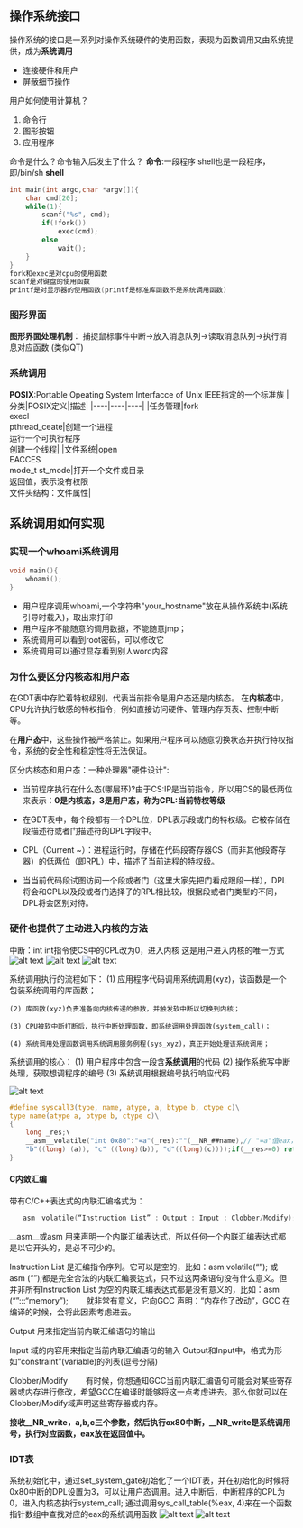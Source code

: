 ## 操作系统接口
操作系统的接口是一系列对操作系统硬件的使用函数，表现为函数调用又由系统提供，成为**系统调用**
* 连接硬件和用户
* 屏蔽细节操作
  
用户如何使用计算机？
1. 命令行
2. 图形按钮
3. 应用程序

命令是什么？命令输入后发生了什么？
**命令**:一段程序
shell也是一段程序，即/bin/sh
**shell**
```c
int main(int argc,char *argv[]){
    char cmd[20];
    while(1){
        scanf("%s", cmd);
        if(!fork())
            exec(cmd);
        else
            wait();
    }
}
fork和exec是对cpu的使用函数
scanf是对键盘的使用函数
printf是对显示器的使用函数(printf是标准库函数不是系统调用函数)
```
### 图形界面
**图形界面处理机制**：
捕捉鼠标事件中断->放入消息队列->读取消息队列->执行消息对应函数 (类似QT)

###  系统调用
**POSIX**:Portable Opeating System Interfacce of Unix
IEEE指定的一个标准族
|分类|POSIX定义|描述|
|----|----|----|
|任务管理|fork<br>execl<br>pthread_ceate|创建一个进程<br>运行一个可执行程序<br>创建一个线程|
|文件系统|open<br>EACCES<br>mode_t st_mode|打开一个文件或目录<br>返回值，表示没有权限<br>文件头结构：文件属性|

## 系统调用如何实现
### 实现一个whoami系统调用
```c
void main(){
    whoami();
}
```
* 用户程序调用whoami,一个字符串"your_hostname"放在从操作系统中(系统引导时载入)，取出来打印
* 用户程序不能随意的调用数据，不能随意jmp；
* 系统调用可以看到root密码，可以修改它
* 系统调用可以通过显存看到别人word内容

### 为什么要区分内核态和用户态
在GDT表中存贮着特权级别，代表当前指令是用户态还是内核态。
在**内核态**中，CPU允许执行敏感的特权指令，例如直接访问硬件、管理内存页表、控制中断等。

在**用户态**中，这些操作被严格禁止。如果用户程序可以随意切换状态并执行特权指令，系统的安全性和稳定性将无法保证。

区分内核态和用户态：一种处理器"硬件设计":
  * 当前程序执行在什么态(哪层环)?由于CS:IP是当前指令，所以用CS的最低两位来表示：**0是内核态，3是用户态，称为CPL:当前特权等级**
      
  * 在GDT表中，每个段都有一个DPL位，DPL表示段或门的特权级。它被存储在段描述符或者门描述符的DPL字段中。
  * CPL（Current ~）：进程运行时，存储在代码段寄存器CS（而非其他段寄存器）的低两位（即RPL）中，描述了当前进程的特权级。
  * 当当前代码段试图访问一个段或者门（这里大家先把门看成跟段一样），DPL将会和CPL以及段或者门选择子的RPL相比较，根据段或者门类型的不同，DPL将会区别对待。

### 硬件也提供了主动进入内核的方法
中断：int
int指令使CS中的CPL改为0，进入内核
这是用户进入内核的唯一方式
![alt text](pic/ch1_6.png)
![alt text](pic/ch1_7.png)
![alt text](pic/ch1_8.png)

系统调用执行的流程如下：
    (1) 应用程序代码调用系统调用(xyz)，该函数是一个包装系统调用的库函数；

    (2) 库函数(xyz)负责准备向内核传递的参数，并触发软中断以切换到内核；

    (3) CPU被软中断打断后，执行中断处理函数，即系统调用处理函数(system_call)；

    (4) 系统调用处理函数调用系统调用服务例程(sys_xyz)，真正开始处理该系统调用；

系统调用的核心：
(1) 用户程序中包含一段含**系统调用**的代码
(2) 操作系统写中断处理，获取想调程序的编号
(3) 系统调用根据编号执行响应代码

![alt text](pic/ch1_9.png)
```c
#define syscall3(type, name, atype, a, btype b, ctype c)\
type name(atype a, btype b, ctype c)\
{
    long _res;\
    __asm__volatile("int 0x80":"=a"(_res):""(__NR_##name),// "=a"值eax，返回值放入eax
    "b"((long) (a)), "c" ((long)(b)), "d"((long)(c))));if(__res>=0) return (type)__res; errno=-__res; return -1;
}
```
#### C内敛汇编
带有C/C++表达式的内联汇编格式为：
```c
　　asm　volatile(“Instruction List” : Output : Input : Clobber/Modify);
```
__asm__或asm 用来声明一个内联汇编表达式，所以任何一个内联汇编表达式都是以它开头的，是必不可少的。

Instruction List 是汇编指令序列。它可以是空的，比如：asm volatile(“”); 或 asm (“”);都是完全合法的内联汇编表达式，只不过这两条语句没有什么意义。但并非所有Instruction List 为空的内联汇编表达式都是没有意义的，比如：asm (“”:::“memory”);
　　就非常有意义，它向GCC 声明：“内存作了改动”，GCC 在编译的时候，会将此因素考虑进去。 

Output 用来指定当前内联汇编语句的输出

Input 域的内容用来指定当前内联汇编语句的输入
Output和Input中，格式为形如“constraint”(variable)的列表(逗号分隔)

Clobber/Modify
　　有时候，你想通知GCC当前内联汇编语句可能会对某些寄存器或内存进行修改，希望GCC在编译时能够将这一点考虑进去。那么你就可以在Clobber/Modify域声明这些寄存器或内存。

**接收__NR_write，a,b,c三个参数，然后执行ox80中断，__NR_write是系统调用号，执行对应函数，eax放在返回值中。**

### IDT表
系统初始化中，通过set_system_gate初始化了一个IDT表，并在初始化的时候将0x80中断的DPL设置为3，可以让用户态调用。进入中断后，中断程序的CPL为0，进入内核态执行system_call;
通过调用sys_call_table(%eax, 4)来在一个函数指针数组中查找对应的eax的系统调用函数
![alt text](pic/ch1_11.png)
![alt text](pic/ch1_10.png)
